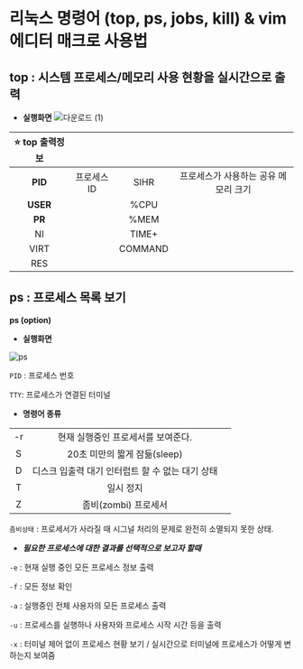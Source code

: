 리눅스 명령어 (top, ps, jobs, kill) & vim 에디터 매크로 사용법
====
## top : 시스템 프로세스/메모리 사용 현황을 실시간으로 출력

* __실행화면__ 
![다운로드 (1)](https://user-images.githubusercontent.com/104743690/171988366-66d73c56-0a4f-413a-8318-f5c84e638d5e.png)

| :star: top 출력정보||||
|:---:|:---:|:---:|:---:|
| **PID** | 프로세스 ID | SIHR | 프로세스가 사용하는 공유 메모리 크기 |
| **USER** |  | %CPU | |
| **PR** | | %MEM | |
| NI | | TIME+ | |
| VIRT | | COMMAND | |
| RES | | | |



## ps : 프로세스 목록 보기


__ps (option)__


* __실행화면__ 

![ps](https://user-images.githubusercontent.com/104743690/171987771-15634b7d-e37c-48c1-b482-19aa1854a912.PNG)

`PID` : 프로세스 번호

`TTY`: 프로세스가 연결된 터미널




* __명령어 종류__

||||
|:---:|:---:|:---:|
| -r | 현재 실행중인 프로세서를 보여준다. |
| S  | 20초 미만의 짧게 잠듦(sleep)  |
| D  | 디스크 입출력 대기 인터럽트 할 수 없는 대기 상태 |
| T  | 일시 정지 |
| Z  | 좀비(zombi) 프로세서 |

`좀비상태` : 프로세서가 사라질 때 시그널 처리의 문제로 완전히 소멸되지 못한 상태.




* __*필요한 프로세스에 대한 결과를 선택적으로 보고자 할때*__

`-e` : 현재 실행 중인 모든 프로세스 정보 출력

`-f` : 모든 정보 확인

`-a` : 실행중인 전체 사용자의 모든 프로세스 출력

`-u` : 프로세스를 실행하나 사용자와 프로세스 시작 시간 등을 출력

`-x` : 터미널 제어 없이 프로세스 현황 보기 / 실시간으로 터미널에 프로세스가 어떻게 변하는지 보여줌
